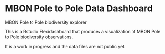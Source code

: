 # MBON Pole to Pole Data Dashboard
MBON Pole to Pole biodiversity explorer

This is a Rstudio Flexidashboard that produces a visualization of MBON Pole to Pole biodiversity observations.

It is a work in progress and the data files are not public yet.


